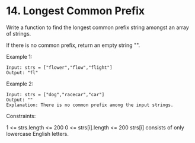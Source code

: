 # 14. Longest Common Prefix

Write a function to find the longest common prefix string amongst an array of strings.

If there is no common prefix, return an empty string "".

Example 1:

```text
Input: strs = ["flower","flow","flight"]
Output: "fl"
```

Example 2:

```text
Input: strs = ["dog","racecar","car"]
Output: ""
Explanation: There is no common prefix among the input strings. 
```

Constraints:

1 <= strs.length <= 200
0 <= strs[i].length <= 200
strs[i] consists of only lowercase English letters.
